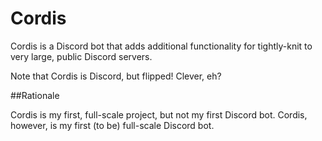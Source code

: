 # Cordis

Cordis is a Discord bot that adds additional functionality for tightly-knit to very large, public Discord servers.

Note that Cordis is Discord, but flipped! Clever, eh?

##Rationale

Cordis is my first, full-scale project, but not my first Discord bot. Cordis, however, is my first (to be) full-scale Discord bot.
